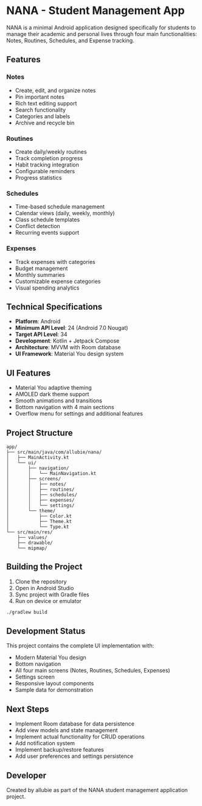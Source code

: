 # NANA - Student Management App

NANA is a minimal Android application designed specifically for students to manage their academic and personal lives through four main functionalities: Notes, Routines, Schedules, and Expense tracking.

## Features

### Notes
- Create, edit, and organize notes
- Pin important notes
- Rich text editing support
- Search functionality
- Categories and labels
- Archive and recycle bin

### Routines
- Create daily/weekly routines
- Track completion progress
- Habit tracking integration
- Configurable reminders
- Progress statistics

### Schedules
- Time-based schedule management
- Calendar views (daily, weekly, monthly)
- Class schedule templates
- Conflict detection
- Recurring events support

### Expenses
- Track expenses with categories
- Budget management
- Monthly summaries
- Customizable expense categories
- Visual spending analytics

## Technical Specifications

- **Platform**: Android
- **Minimum API Level**: 24 (Android 7.0 Nougat)
- **Target API Level**: 34
- **Development**: Kotlin + Jetpack Compose
- **Architecture**: MVVM with Room database
- **UI Framework**: Material You design system

## UI Features

- Material You adaptive theming
- AMOLED dark theme support
- Smooth animations and transitions
- Bottom navigation with 4 main sections
- Overflow menu for settings and additional features

## Project Structure

```
app/
├── src/main/java/com/allubie/nana/
│   ├── MainActivity.kt
│   └── ui/
│       ├── navigation/
│       │   └── MainNavigation.kt
│       ├── screens/
│       │   ├── notes/
│       │   ├── routines/
│       │   ├── schedules/
│       │   ├── expenses/
│       │   └── settings/
│       └── theme/
│           ├── Color.kt
│           ├── Theme.kt
│           └── Type.kt
└── src/main/res/
    ├── values/
    ├── drawable/
    └── mipmap/
```

## Building the Project

1. Clone the repository
2. Open in Android Studio
3. Sync project with Gradle files
4. Run on device or emulator

```bash
./gradlew build
```

## Development Status

This project contains the complete UI implementation with:
-  Modern Material You design
-  Bottom navigation
-  All four main screens (Notes, Routines, Schedules, Expenses)
-  Settings screen
-  Responsive layout components
-  Sample data for demonstration

## Next Steps

- Implement Room database for data persistence
- Add view models and state management
- Implement actual functionality for CRUD operations
- Add notification system
- Implement backup/restore features
- Add user preferences and settings persistence

## Developer

Created by allubie as part of the NANA student management application project.
